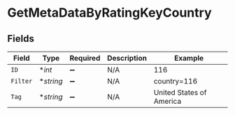 # GetMetaDataByRatingKeyCountry


## Fields

| Field                    | Type                     | Required                 | Description              | Example                  |
| ------------------------ | ------------------------ | ------------------------ | ------------------------ | ------------------------ |
| `ID`                     | **int*                   | :heavy_minus_sign:       | N/A                      | 116                      |
| `Filter`                 | **string*                | :heavy_minus_sign:       | N/A                      | country=116              |
| `Tag`                    | **string*                | :heavy_minus_sign:       | N/A                      | United States of America |